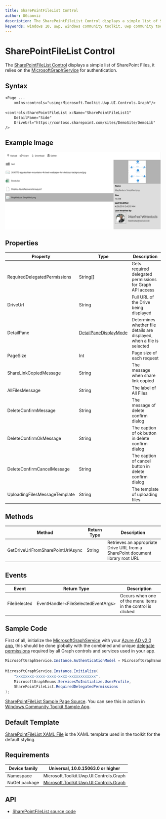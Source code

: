 ```yaml
---
title: SharePointFileList Control
author: OGcanviz
description: The SharePointFileList Control displays a simple list of SharePoint Files.
keywords: windows 10, uwp, windows community toolkit, uwp community toolkit, uwp toolkit, SharePointFileList Control
---
```


# SharePointFileList Control

The [SharePointFileList Control](https://docs.microsoft.com/dotnet/api/microsoft.toolkit.uwp.ui.controls.graph.sharepointfilelist) displays a simple list of SharePoint Files, it relies on the [MicrosoftGraphService](../services/MicrosoftGraph.md) for authentication.

## Syntax

```xaml
<Page ...
    xmlns:controls="using:Microsoft.Toolkit.Uwp.UI.Controls.Graph"/>

<controls:SharePointFileList x:Name="SharePointFileList1"
    DetailPane="Side"
    DriveUrl="https://contoso.sharepoint.com/sites/DemoSite/DemoLib" />
```

## Example Image

![SharePointFileList animation](../resources/images/Graph/SharePointFileList.png)

## Properties

| Property | Type | Description |
| -- | -- | -- |
| RequiredDelegatedPermissions | String[] | Gets required delegated permissions for Graph API access |
| DriveUrl | String | Full URL of the Drive being displayed |
| DetailPane | [DetailPaneDisplayMode](https://github.com/Microsoft/WindowsCommunityToolkit/blob/master/Microsoft.Toolkit.Uwp.UI.Controls.Graph/SharePointFileList/DetailPaneDisplayMode.cs) | Determines whether file details are displayed, when a file is selected |
| PageSize | Int | Page size of each request |
| ShareLinkCopiedMessage | String | The message when share link copied |
| AllFilesMessage | String | The label of All Files |
| DeleteConfirmMessage | String | The message of delete confirm dialog |
| DeleteConfirmOkMessage | String | The caption of ok button in delete confirm dialog |
| DeleteConfirmCancelMessage | String | The caption of cancel button in delete confirm dialog |
| UploadingFilesMessageTemplate | String | The template of uploading files |

## Methods

| Method | Return Type | Description |
| -- | -- | -- |
| GetDriveUrlFromSharePointUrlAsync | String | Retrieves an appropriate Drive URL from a SharePoint document library root URL |

## Events

| Event | Return Type | Description |
| -- | -- | -- |
| FileSelected | EventHandler&lt;FileSelectedEventArgs&gt; | Occurs when one of the menu items in the control is clicked |

## Sample Code

First of all, initialize the [MicrosoftGraphService](../services/MicrosoftGraph.md) with your [Azure AD v2.0 app](https://docs.microsoft.com/en-us/azure/active-directory/develop/active-directory-v2-app-registration), this should be done globally with the combined and unique [delegate permissions](https://docs.microsoft.com/en-us/azure/active-directory/develop/active-directory-v2-scopes) required by all Graph controls and services used in your app.

```c#
MicrosoftGraphService.Instance.AuthenticationModel = MicrosoftGraphEnums.AuthenticationModel.V2;

MicrosoftGraphService.Instance.Initialize(
    "xxxxxxxx-xxxx-xxxx-xxxx-xxxxxxxxxxxx",
    MicrosoftGraphEnums.ServicesToInitialize.UserProfile,
    SharePointFileList.RequiredDelegatedPermissions
);
```

[SharePointFileList Sample Page Source](https://github.com/Microsoft/WindowsCommunityToolkit/tree/master/Microsoft.Toolkit.Uwp.SampleApp/SamplePages/SharePointFileList). You can see this in action in [Windows Community Toolkit Sample App](https://www.microsoft.com/store/apps/9NBLGGH4TLCQ).

## Default Template 

[SharePointFileList XAML File](https://github.com/Microsoft/WindowsCommunityToolkit/blob/master/Microsoft.Toolkit.Uwp.UI.Controls.Graph/SharePointFileList/SharePointFileList.xaml) is the XAML template used in the toolkit for the default styling.

## Requirements

| Device family | Universal, 10.0.15063.0 or higher |
| -- | -- |
| Namespace | Microsoft.Toolkit.Uwp.UI.Controls.Graph |
| NuGet package | [Microsoft.Toolkit.Uwp.UI.Controls.Graph](https://www.nuget.org/packages/Microsoft.Toolkit.Uwp.UI.Controls.Graph/) |

## API

* [SharePointFileList source code](https://github.com/Microsoft/WindowsCommunityToolkit/tree/master/Microsoft.Toolkit.Uwp.UI.Controls.Graph/SharePointFileList)
